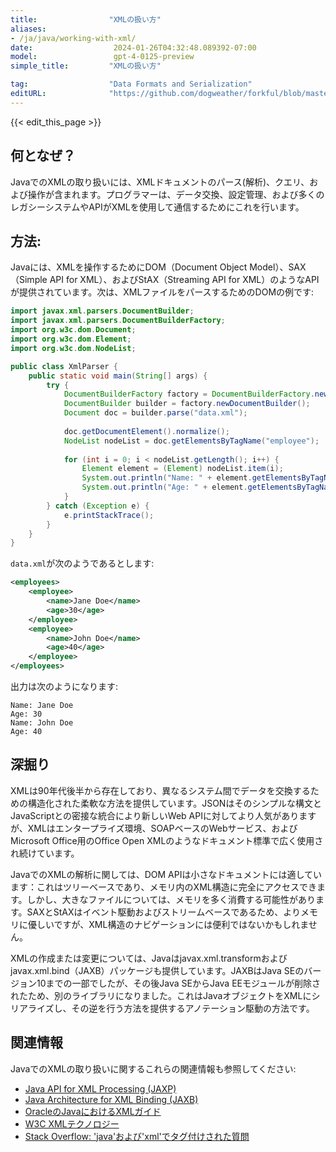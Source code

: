 ```yaml
---
title:                "XMLの扱い方"
aliases:
- /ja/java/working-with-xml/
date:                  2024-01-26T04:32:48.089392-07:00
model:                 gpt-4-0125-preview
simple_title:         "XMLの扱い方"

tag:                  "Data Formats and Serialization"
editURL:              "https://github.com/dogweather/forkful/blob/master/content/ja/java/working-with-xml.md"
---
```


{{< edit_this_page >}}

## 何となぜ？
JavaでのXMLの取り扱いには、XMLドキュメントのパース(解析)、クエリ、および操作が含まれます。プログラマーは、データ交換、設定管理、および多くのレガシーシステムやAPIがXMLを使用して通信するためにこれを行います。

## 方法:
Javaには、XMLを操作するためにDOM（Document Object Model）、SAX（Simple API for XML）、およびStAX（Streaming API for XML）のようなAPIが提供されています。次は、XMLファイルをパースするためのDOMの例です:

```java
import javax.xml.parsers.DocumentBuilder;
import javax.xml.parsers.DocumentBuilderFactory;
import org.w3c.dom.Document;
import org.w3c.dom.Element;
import org.w3c.dom.NodeList;

public class XmlParser {
    public static void main(String[] args) {
        try {
            DocumentBuilderFactory factory = DocumentBuilderFactory.newInstance();
            DocumentBuilder builder = factory.newDocumentBuilder();
            Document doc = builder.parse("data.xml");
            
            doc.getDocumentElement().normalize();
            NodeList nodeList = doc.getElementsByTagName("employee");
            
            for (int i = 0; i < nodeList.getLength(); i++) {
                Element element = (Element) nodeList.item(i);
                System.out.println("Name: " + element.getElementsByTagName("name").item(0).getTextContent());
                System.out.println("Age: " + element.getElementsByTagName("age").item(0).getTextContent());
            }
        } catch (Exception e) {
            e.printStackTrace();
        }
    }
}
```

`data.xml`が次のようであるとします:

```xml
<employees>
    <employee>
        <name>Jane Doe</name>
        <age>30</age>
    </employee>
    <employee>
        <name>John Doe</name>
        <age>40</age>
    </employee>
</employees>
```

出力は次のようになります:

```
Name: Jane Doe
Age: 30
Name: John Doe
Age: 40
```

## 深掘り
XMLは90年代後半から存在しており、異なるシステム間でデータを交換するための構造化された柔軟な方法を提供しています。JSONはそのシンプルな構文とJavaScriptとの密接な統合により新しいWeb APIに対してより人気がありますが、XMLはエンタープライズ環境、SOAPベースのWebサービス、およびMicrosoft Office用のOffice Open XMLのようなドキュメント標準で広く使用され続けています。

JavaでのXMLの解析に関しては、DOM APIは小さなドキュメントには適しています：これはツリーベースであり、メモリ内のXML構造に完全にアクセスできます。しかし、大きなファイルについては、メモリを多く消費する可能性があります。SAXとStAXはイベント駆動およびストリームベースであるため、よりメモリに優しいですが、XML構造のナビゲーションには便利ではないかもしれません。

XMLの作成または変更については、Javaはjavax.xml.transformおよびjavax.xml.bind（JAXB）パッケージも提供しています。JAXBはJava SEのバージョン10までの一部でしたが、その後Java SEからJava EEモジュールが削除されたため、別のライブラリになりました。これはJavaオブジェクトをXMLにシリアライズし、その逆を行う方法を提供するアノテーション駆動の方法です。

## 関連情報
JavaでのXMLの取り扱いに関するこれらの関連情報も参照してください:
- [Java API for XML Processing (JAXP)](https://docs.oracle.com/javase/8/docs/technotes/guides/xml/jaxp/index.html)
- [Java Architecture for XML Binding (JAXB)](https://javaee.github.io/jaxb-v2/)
- [OracleのJavaにおけるXMLガイド](https://docs.oracle.com/javase/tutorial/jaxp/index.html)
- [W3C XMLテクノロジー](https://www.w3.org/standards/xml/)
- [Stack Overflow: 'java'および'xml'でタグ付けされた質問](https://stackoverflow.com/questions/tagged/java+xml)
